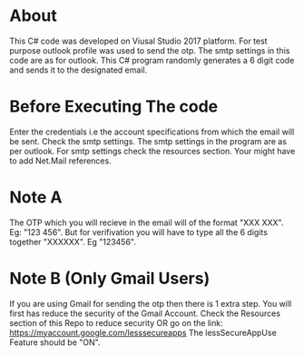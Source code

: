 # About
This C# code was developed on Viusal Studio 2017 platform. For test purpose outlook profile was used to send the otp. 
The smtp settings in this code are as for outlook. This C# program randomly generates a 6 digit code and sends it to the 
designated email.

# Before Executing The code
Enter the credentials i.e the account specifications from which the email will be sent.
Check the smtp settings. The smtp settings in the program are as per outlook.
For smtp settings check the resources section.
Your might have to add Net.Mail references. 

# Note A
The OTP which you will recieve in the email will of the format "XXX XXX". Eg: "123 456". But for verifivation you will have 
to type all the 6 digits together "XXXXXX". Eg "123456". 

# Note B (Only Gmail Users)
If you are using Gmail for sending the otp then there is 1 extra step.
You will first has reduce the security of the Gmail Account.
Check the Resources section of this Repo to reduce security OR go on the link: https://myaccount.google.com/lesssecureapps
The lessSecureAppUse Feature should be "ON".
